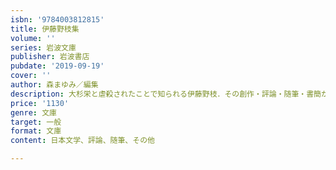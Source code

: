 ```yaml
---
isbn: '9784003812815'
title: 伊藤野枝集
volume: ''
series: 岩波文庫
publisher: 岩波書店
pubdate: '2019-09-19'
cover: ''
author: 森まゆみ／編集
description: 大杉栄と虐殺されたことで知られる伊藤野枝．その創作・評論・随筆・書簡から，重要なものを一冊に編む．
price: '1130'
genre: 文庫
target: 一般
format: 文庫
content: 日本文学、評論、随筆、その他

---
```

